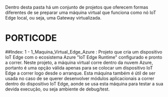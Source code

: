 Dentro desta pasta há um conjunto de projetos que oferecem formas diferentes de se preparar uma máquina virtual que funciona como nó IoT Edge local, ou seja, uma Gateway virtualizada. 

# PORTICODE

##Index:
1 - 1_Maquina_Virtual_Edge_Azure    :   Projeto que cria um dispositivo IoT Edge com o ecosistema Azure "IoT Edge Runtime" configurado e pronto a correr. Neste projeto, a máquina virtual corre dentro da nuvem Azure, portanto é uma opção válida apenas para se colocar um dispositivo IoT Edge a correr logo desde o arranque. Esta máquina também é útil de ser usada no caso de se querer desenvolver módulos aplicacionais a correr dentro do dispositivo IoT Edge, aonde se usa esta máquina para testar a sua devida execução, ou seja ambiente de debug/test.
